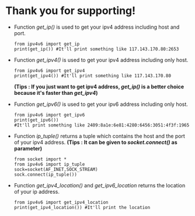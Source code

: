 # Thank you for supporting!
* Function *get_ip()* is used to get your ipv4 address including host and port.
	```
	from ipv4v6 import get_ip
	print(get_ip()) #It'll print something like 117.143.170.80:2653
	```
* Function *get_ipv4()* is used to get your ipv4 address including only host.
	```
	from ipv4v6 import get_ipv4
	print(get_ipv4()) #It'll print something like 117.143.170.80
	```

  **(Tips : If you just want to get ipv4 address, *get_ip()* is a better choice because it's faster than *get_ipv4*)**
 * Function *get_ipv6()* is used to get your ipv6 address including only host.
	 ```
	 from ipv4v6 import get_ipv6
	 print(get_ipv6())
	 #It'll print something like 2409:8a1e:6e81:4280:6456:3051:4f3f:1965
	 ```
 * Function *ip_tuple()* returns a tuple which contains the host and the port of your ipv4 address.
   **(Tips : It can be given to *socket.connect()* as parameter)**
   ```
   from socket import *
   from ipv4v6 import ip_tuple
   sock=socket(AF_INET,SOCK_STREAM)
   sock.connect(ip_tuple())
   ```
* Function *get_ipv4_location()* and *get_ipv6_location* returns the location of your ip address. 
   ```
   from ipv4v6 import get_ipv4_location
   print(get_ipv4_location()) #It'll print the location
   ```